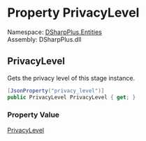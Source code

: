 # Property PrivacyLevel

Namespace: [DSharpPlus.Entities](DSharpPlus.Entities.md)  
Assembly: DSharpPlus.dll

## <a id="DSharpPlus_Entities_DiscordStageInstance_PrivacyLevel"></a>PrivacyLevel

Gets the privacy level of this stage instance.

```csharp
[JsonProperty("privacy_level")]
public PrivacyLevel PrivacyLevel { get; }
```

### Property Value

[PrivacyLevel](DSharpPlus.PrivacyLevel.md)

